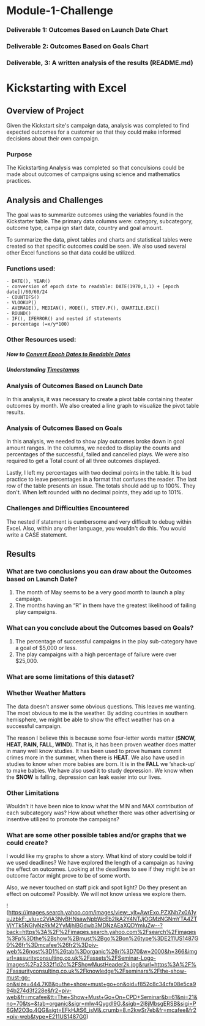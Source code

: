 # Module-1-Challenge
### Deliverable 1: Outcomes Based on Launch Date Chart 
### Deliverable 2: Outcomes Based on Goals Chart 
### Deliverable, 3: A written analysis of the results (README.md)

# Kickstarting with Excel

## Overview of Project
Given the Kickstart site's campaign data, analysis was completed to find 
expected outcomes for a customer so that they could make informed decisions 
about their own campaign.

### Purpose
The Kickstarting Analysis was completed so that conculsions could be made about
outcomes of campaigns using science and mathematics practices. 

## Analysis and Challenges
The goal was to summarize outcomes using the variables found in the Kickstarter table. 
The primary data columns were: category, subcategory, outcome type, campaign start date,
country and goal amount.

To summarize the data, pivot tables and charts and statistical tables were created
so that specific outcomes could be seen. We also used several other Excel functions 
so that data could be utilized. 

### Functions used: 
```
- DATE(), YEAR()
- conversion of epoch date to readable: DATE(1970,1,1) + [epoch date])/60/60/24
- COUNTIFS()
- VLOOKUP()
- AVERAGE(), MEDIAN(), MODE(), STDEV.P(), QUARTILE.EXC()
- ROUND()
- IF(), IFERROR() and nested if statements
- percentage (=x/y*100)
```

### Other Resources used:
##### How to [Convert Epoch Dates to Readable Dates](https://www.epochconverter.com/)			
##### Understanding [Timestamps](https://websiteseochecker.com/blog/what-is-timestamp/)			


### Analysis of Outcomes Based on Launch Date
In this analysis, it was necessary to create a pivot table containing theater outcomes by month. 
We also created a line graph to visualize the pivot table results. 
 
### Analysis of Outcomes Based on Goals
In this analysis, we needed to show play outcomes broke down in goal amount ranges. In the columns, 
we needed to display the counts and percentages of the successful, failed and cancelled plays. We 
were also required to get a Total count of all three outcomes displayed.  

Lastly, I left my percentages with two decimal points in the table. It is bad practice to leave 
percentages in a format that confuses the reader. The last row of the table presents an issue. 
The totals should add up to 100%. They don't. When left rounded with no decimal points, they add 
up to 101%. 

### Challenges and Difficulties Encountered
The nested if statement is cumbersome and very difficult to debug within Excel. Also, within any
other language, you wouldn't do this. You would write a CASE statement. 

## Results

### What are two conclusions you can draw about the Outcomes based on Launch Date?
  1) The month of May seems to be a very good month to launch a play campaign. 
  2) The months having an “R” in them have the greatest likelihood of failing play campaigns. 

### What can you conclude about the Outcomes based on Goals?
  1) The percentage of successful campaigns in the play sub-category have a goal of $5,000 or less. 
  2) The play campaigns with a high percentage of failure were over $25,000. 

### What are some limitations of this dataset?

### Whether Weather Matters

The data doesn’t answer some obvious questions. This leaves me wanting. 
The most obvious to me is the weather. By adding countries in southern 
hemisphere, we might be able to show the effect weather has on a 
successful campaign. 

The reason I believe this is because some four-letter words matter 
(**SNOW, HEAT, RAIN, FALL, WIND**). That is, it has been proven 
weather does matter in many well know studies. It has been used to 
prove humans commit crimes more in the summer, when there is **HEAT**. 
We also have used in studies to know when more babies are born. 
It is in the **FALL** we ‘shack-up’ to make babies. We have also 
used it to study depression. We know when the **SNOW** is falling, 
depression can leak easier into our lives.

### Other Limitations

Wouldn’t it have been nice to know what the MIN and MAX contribution 
of each subcategory was? How about whether there was other advertising 
or insentive utilized to promote the campaigns? 

### What are some other possible tables and/or graphs that we could create?

I would like my graphs to show a story. What kind of story could be told 
if we used deadlines? We have explored the length of a campaign as having 
the effect on outcomes. Looking at the deadlines to see if they might be 
an outcome factor might prove to be of some worth.

Also, we never touched on staff pick and spot light? Do they present an 
effect on outcome? Possibly. We will not know unless we explore them.

!(https://images.search.yahoo.com/images/view;_ylt=AwrExo.PZXNh7x0A1yuJzbkF;_ylu=c2VjA3NyBHNsawNpbWcEb2lkA2Y4NTJjOGMzNGNmYTA4ZTVjYTk5NGIyNzRkM2YyMjhlBGdwb3MDNzAEaXQDYmluZw--?back=https%3A%2F%2Fimages.search.yahoo.com%2Fsearch%2Fimages%3Fp%3Dthe%2Bshow%2Bmust%2Bgo%2Bon%26type%3DE211US1487G0%26fr%3Dmcafee%26fr2%3Dpiv-web%26nost%3D1%26tab%3Dorganic%26ri%3D70&w=2000&h=366&imgurl=assurityconsulting.co.uk%2Fassets%2FSeminar-Logo-Images%2Fa2332f1d2c%2FShowMustHeader2k.jpg&rurl=https%3A%2F%2Fassurityconsulting.co.uk%2Fknowledge%2Fseminars%2Fthe-show-must-go-on&size=444.7KB&p=the+show+must+go+on&oid=f852c8c34cfa08e5ca994b274d3f228e&fr2=piv-web&fr=mcafee&tt=The+Show+Must+Go+On+CPD+Seminar&b=61&ni=21&no=70&ts=&tab=organic&sigr=mlw4QygdI9G.&sigb=2l8jMbsgERSB&sigi=P6GM2O3o.4QG&sigt=EFkHJtS6_isM&.crumb=8.n2kwSr7eb&fr=mcafee&fr2=piv-web&type=E211US1487G0)
